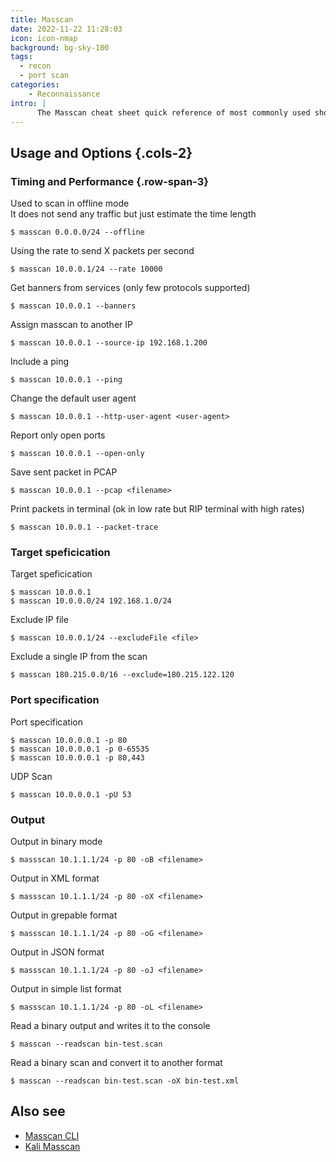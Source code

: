 ```yaml
---
title: Masscan
date: 2022-11-22 11:28:03
icon: icon-nmap
background: bg-sky-100
tags:
  - recon
  - port scan
categories:
    - Reconnaissance
intro: |
      The Masscan cheat sheet quick reference of most commonly used shortcuts and commands
---
```




Usage and Options {.cols-2}
-------

### Timing and Performance {.row-span-3}

Used to scan in offline mode <br />
It does not send any traffic but just estimate the time length
```shell script
$ masscan 0.0.0.0/24 --offline
```

Using the rate to send X packets per second
```shell script
$ masscan 10.0.0.1/24 --rate 10000
```

Get banners from services (only few protocols supported)

```shell script
$ masscan 10.0.0.1 --banners
```

Assign masscan to another IP
```shell
$ masscan 10.0.0.1 --source-ip 192.168.1.200
```


Include a ping
```shell
$ masscan 10.0.0.1 --ping
```


Change the default user agent
```shell
$ masscan 10.0.0.1 --http-user-agent <user-agent>
```

Report only open ports
```shell
$ masscan 10.0.0.1 --open-only
```

Save sent packet in PCAP
```shell
$ masscan 10.0.0.1 --pcap <filename>
```

Print packets in terminal (ok in low rate but RIP terminal with high rates)
```shell
$ masscan 10.0.0.1 --packet-trace
```


### Target speficication

Target speficication
```shell script
$ masscan 10.0.0.1
$ masscan 10.0.0.0/24 192.168.1.0/24
```

Exclude IP file
```shell script
$ masscan 10.0.0.1/24 --excludeFile <file>
```


Exclude a single IP from the scan
```shell script
$ masscan 180.215.0.0/16 --exclude=180.215.122.120
```

### Port specification

Port specification
```shell script
$ masscan 10.0.0.0.1 -p 80
$ masscan 10.0.0.0.1 -p 0-65535
$ masscan 10.0.0.0.1 -p 80,443
```

UDP Scan
```shell script
$ masscan 10.0.0.0.1 -pU 53
```


### Output

Output in binary mode
```shell
$ massscan 10.1.1.1/24 -p 80 -oB <filename>
```

Output in XML format
```shell
$ massscan 10.1.1.1/24 -p 80 -oX <filename>
```

Output in grepable format
```shell
$ massscan 10.1.1.1/24 -p 80 -oG <filename>
```

Output in JSON format
```shell
$ massscan 10.1.1.1/24 -p 80 -oJ <filename>
```

Output in simple list format
```shell
$ massscan 10.1.1.1/24 -p 80 -oL <filename>
```

Read a binary output and writes it to the console
```shell
$ masscan --readscan bin-test.scan
```

Read a binary scan and convert it to another format
```shell
$ masscan --readscan bin-test.scan -oX bin-test.xml
```


Also see
-------

- [Masscan CLI](https://github.com/robertdavidgraham/masscan)
- [Kali Masscan](https://www.kali.org/tools/masscan/)